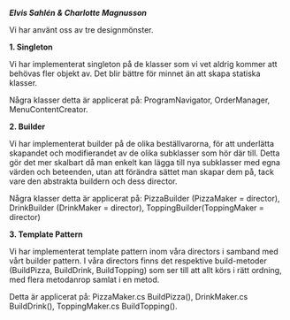 ***Elvis Sahlén & Charlotte Magnusson***

Vi har använt oss av tre designmönster.

**1. Singleton**

Vi har implementerat singleton på de klasser som vi vet aldrig kommer att behövas fler objekt av. Det blir bättre för minnet än att skapa statiska klasser.

Några klasser detta är applicerat på: ProgramNavigator, OrderManager, MenuContentCreator.

**2. Builder**

Vi har implementerat builder på de olika beställvarorna, för att underlätta skapandet och modifierandet av de olika subklasser som hör där till. Detta gör det mer skalbart då man enkelt kan lägga till nya subklasser med egna värden och beteenden, utan att förändra sättet man skapar dem på, tack vare den abstrakta buildern och dess director.

Några klasser detta är applicerat på: PizzaBuilder (PizzaMaker = director), DrinkBuilder (DrinkMaker = director), ToppingBuilder(ToppingMaker = director)

**3. Template Pattern**

Vi har implementerat template pattern inom våra directors i samband med vårt builder pattern. I våra directors finns det respektive build-metoder (BuildPizza, BuildDrink, BuildTopping) som ser till att allt körs i rätt ordning, med flera metodanrop samlat i en metod.

Detta är applicerat på: PizzaMaker.cs BuildPizza(), DrinkMaker.cs BuildDrink(), ToppingMaker.cs BuildTopping().

